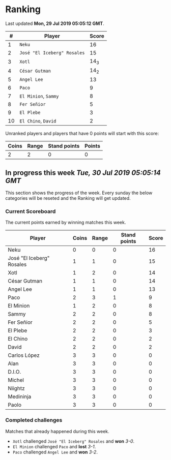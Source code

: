 # Ranking

Last updated **Mon, 29 Jul 2019 05:05:12 GMT**.

|#|Player|Score|
|-|------|-----|
|1|`Neku`|16|
|2|`José "El Iceberg" Rosales`|15|
|3|`Xotl`|14<sub>3</sub>|
|4|`César Gutman`|14<sub>2</sub>|
|5|`Angel Lee`|13|
|6|`Paco`|9|
|7|`El Minion`, `Sammy`|8|
|8|`Fer Señior`|5|
|9|`El Plebe`|3|
|10|`El Chino`, `David`|2|

Unranked players and players that have 0 points will start with this score:

|Coins|Range|Stand points|Points|
|-----|-----|------------|------|
|2|2|0|0|

## In progress this week *Tue, 30 Jul 2019 05:05:14 GMT*
This section shows the progress of the week. Every sunday the below categories will be reseted and the Ranking will get updated.

### Current Scoreboard
The current points earned by winning matches this week.

|Player|Coins|Range|Stand points|Score|
|------|-----|-----|------------|-----|
|Neku|0|0|0|16|
|José "El Iceberg" Rosales|1|1|0|15|
|Xotl|1|2|0|14|
|César Gutman|1|1|0|14|
|Angel Lee|1|1|0|13|
|Paco|2|3|1|9|
|El Minion|1|2|0|8|
|Sammy|2|2|0|8|
|Fer Señior|2|2|0|5|
|El Plebe|2|2|0|3|
|El Chino|2|2|0|2|
|David|2|2|0|2|
|Carlos López|3|3|0|0|
|Alan|3|3|0|0|
|D.I.O.|3|3|0|0|
|Michel|3|3|0|0|
|Niightz|3|3|0|0|
|Medininja|3|3|0|0|
|Paolo|3|3|0|0|

### Completed challenges
Matches that already happened during this week.

* `Xotl` challenged `José "El Iceberg" Rosales` and **won** *3-0*.
* `El Minion` challenged `Paco` and **lost** *3-1*.
* `Paco` challenged `Angel Lee` and **won** *3-2*.
